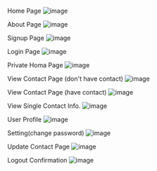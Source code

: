 Home Page
![image](https://github.com/ajayvijay9929/Smart_Contact_Manager/assets/120326151/034cf35f-bd00-4951-b224-28980a35cab4)

About Page
![image](https://github.com/ajayvijay9929/Smart_Contact_Manager/assets/120326151/da6e0157-d692-4c49-938a-a4b4476d2d93)

Signup Page
![image](https://github.com/ajayvijay9929/Smart_Contact_Manager/assets/120326151/e698dd47-1237-4a9a-a161-fbfca20d2651)

Login Page
![image](https://github.com/ajayvijay9929/Smart_Contact_Manager/assets/120326151/9f13efa0-6376-4217-9919-02815ba9764f)

Private Homa Page
![image](https://github.com/ajayvijay9929/Smart_Contact_Manager/assets/120326151/66889988-2c79-43c3-921e-f59062c8cec1)

View Contact Page (don't have contact)
![image](https://github.com/ajayvijay9929/Smart_Contact_Manager/assets/120326151/97e5113c-970a-43d4-9182-c43788bc8028)

View Contact Page (have contact)
![image](https://github.com/ajayvijay9929/Smart_Contact_Manager/assets/120326151/56f09684-ee4f-43be-82fd-7a0393ac0ad6)

View Single Contact Info.
![image](https://github.com/ajayvijay9929/Smart_Contact_Manager/assets/120326151/55e8071b-98ea-4c05-89b8-b5a65df5d3c4)

User Profile
![image](https://github.com/ajayvijay9929/Smart_Contact_Manager/assets/120326151/cfc66b32-db29-4b55-b0ff-038dd5d5417b)

Setting(change password)
![image](https://github.com/ajayvijay9929/Smart_Contact_Manager/assets/120326151/b4a0777b-b5f9-4c4a-b2bc-44902801c25a)

Update Contact Page
![image](https://github.com/ajayvijay9929/Smart_Contact_Manager/assets/120326151/6ce4fbaf-8618-473d-8b32-e29307410c08)

Logout Confirmation
![image](https://github.com/ajayvijay9929/Smart_Contact_Manager/assets/120326151/7091c69d-bd5d-486b-8427-da8230959fa5)

